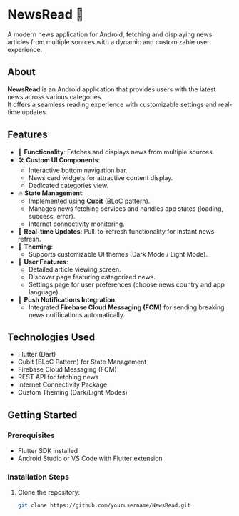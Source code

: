 # NewsRead 📱

A modern news application for Android, fetching and displaying news articles from multiple sources with a dynamic and customizable user experience.

## About
**NewsRead** is an Android application that provides users with the latest news across various categories.  
It offers a seamless reading experience with customizable settings and real-time updates.

## Features
- 📰 **Functionality**: Fetches and displays news from multiple sources.
- 🛠️ **Custom UI Components**:
  - Interactive bottom navigation bar.
  - News card widgets for attractive content display.
  - Dedicated categories view.
- 🔥 **State Management**:
  - Implemented using **Cubit** (BLoC pattern).
  - Manages news fetching services and handles app states (loading, success, error).
  - Internet connectivity monitoring.
- 🔄 **Real-time Updates**: Pull-to-refresh functionality for instant news refresh.
- 🎨 **Theming**:
  - Supports customizable UI themes (Dark Mode / Light Mode).
- 📲 **User Features**:
  - Detailed article viewing screen.
  - Discover page featuring categorized news.
  - Settings page for user preferences (choose news country and app language).
- 🚀 **Push Notifications Integration**:
  - Integrated **Firebase Cloud Messaging (FCM)** for sending breaking news notifications automatically.

## Technologies Used
- Flutter (Dart)
- Cubit (BLoC Pattern) for State Management
- Firebase Cloud Messaging (FCM)
- REST API for fetching news
- Internet Connectivity Package
- Custom Theming (Dark/Light Modes)

## Getting Started

### Prerequisites
- Flutter SDK installed
- Android Studio or VS Code with Flutter extension

### Installation Steps
1. Clone the repository:
   ```bash
   git clone https://github.com/yourusername/NewsRead.git
